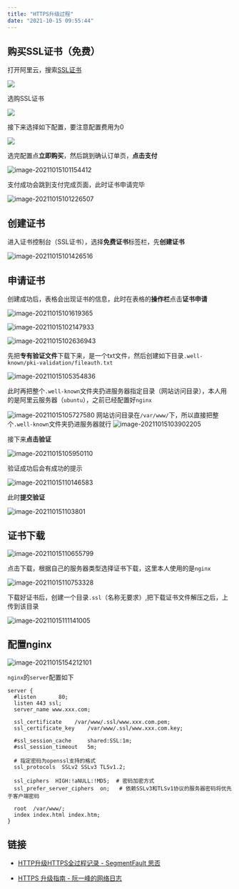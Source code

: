 ```yaml
---
title: "HTTPS升级过程"
date: "2021-10-15 09:55:44"
---
```


## 购买SSL证书（免费）

打开阿里云，搜索[SSL证书](https://www.aliyun.com/product/cas)

![](https://www.zzcyes.com/images/update-https-202110151010462.png)

选购SSL证书

![](https://www.zzcyes.com/images/update-https-202110151010766.png)

接下来选择如下配置，要注意配置费用为0

![](https://www.zzcyes.com/images/update-https-202110151011586.png)

选完配置点**立即购买**，然后跳到确认订单页，**点击支付**

![image-20211015101154412](https://www.zzcyes.com/images/update-https-202110151011545.png)

支付成功会跳到支付完成页面，此时证书申请完毕

![image-20211015101226507](https://www.zzcyes.com/images/update-https-202110151012639.png)

## 创建证书

进入证书控制台（SSL证书），选择**免费证书**标签栏，先**创建证书**

![image-20211015101426516](https://www.zzcyes.com/images/update-https-202110151014665.png)

## 申请证书

创建成功后，表格会出现证书的信息，此时在表格的**操作栏**点击**证书申请**

![image-20211015101619365](https://www.zzcyes.com/images/update-https-202110151016513.png)

![image-20211015102147933](https://www.zzcyes.com/images/update-https-202110151021100.png)

![image-20211015102636943](https://www.zzcyes.com/images/update-https-202110151026112.png)

先把**专有验证文件**下载下来，是一个txt文件，然后创建如下目录`.well-known/pki-validation/fileauth.txt`

![image-20211015105354836](https://www.zzcyes.com/images/update-https-202110151053892.png)

此时再把整个`.well-known`文件夹扔进服务器指定目录（网站访问目录），本人用的是阿里云服务器（`ubuntu`），之前已经配置好`nginx`

![image-20211015105727580](https://www.zzcyes.com/images/update-https-202110151057650.png)
网站访问目录在`/var/www/`下，所以直接把整个`.well-known`文件夹扔进服务器就行
![image-20211015103902205](https://www.zzcyes.com/images/update-https-202110151039279.png)

接下来**点击验证**

![image-20211015105950110](https://www.zzcyes.com/images/update-https-202110151059271.png)

验证成功后会有成功的提示

![image-20211015110146583](https://www.zzcyes.com/images/update-https-202110151101741.png)

此时**提交验证**

![image-202110151103801](https://www.zzcyes.com/images/update-https-202110151103801.png)

## 证书下载

![image-20211015110655799](https://www.zzcyes.com/images/update-https-202110151106962.png)

点击下载，根据自己的服务器类型选择证书下载，这里本人使用的是`nginx`

![image-20211015110753328](https://www.zzcyes.com/images/update-https-202110151107492.png)

下载好证书后，创建一个目录`.ssl`（名称无要求）,把下载证书文件解压之后，上传到该目录

![image-20211015111141005](https://www.zzcyes.com/images/update-https-202110151111058.png)

## 配置nginx

![image-20211015154212101](https://www.zzcyes.com/images/update-https-202110151542334.png)

`nginx`的`server`配置如下

```
server {
  #listen       80;
  listen 443 ssl;
  server_name www.xxx.com; 

  ssl_certificate	 /var/www/.ssl/www.xxx.com.pem;
  ssl_certificate_key	 /var/www/.ssl/www.xxx.com.key;
 
  #ssl_session_cache	 shared:SSL:1m;
  #ssl_session_timeout 	 5m;

  # 指定密码为openssl支持的格式
  ssl_protocols  SSLv2 SSLv3 TLSv1.2;

  ssl_ciphers  HIGH:!aNULL:!MD5;  # 密码加密方式
  ssl_prefer_server_ciphers  on;   # 依赖SSLv3和TLSv1协议的服务器密码将优先于客户端密码

  root  /var/www/;
  index index.html index.htm;
}
```

## 链接

- [HTTP升级HTTPS全过程记录 - SegmentFault 思否](https://segmentfault.com/a/1190000022597768)

- [HTTPS 升级指南 - 阮一峰的网络日志](https://www.ruanyifeng.com/blog/2016/08/migrate-from-http-to-https.html)
    